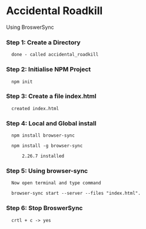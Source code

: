 # Accidental Roadkill


Using BroswerSync


### Step 1: Create a Directory

      done - called accidental_roadkill


### Step 2: Initialise NPM Project

      npm init



### Step 3: Create a file index.html

      created index.html


### Step 4: Local  and Global install

      npm install browser-sync

      npm install -g browser-sync

          2.26.7 installed

### Step 5: Using browser-sync

      Now open terminal and type command

      browser-sync start --server --files "index.html".

### Step 6: Stop BroswerSync

      crtl + c -> yes
